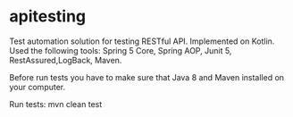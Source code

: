 # apitesting
Test automation solution for testing RESTful API. Implemented on Kotlin.
Used the following tools: Spring 5 Core, Spring AOP, Junit 5, RestAssured,LogBack, Maven.

Before run tests you have to make sure that Java 8 and Maven installed on your computer.

Run tests:
mvn clean test
